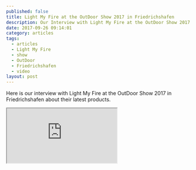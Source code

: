 ```yaml
---
published: false
title: Light My Fire at the OutDoor Show 2017 in Friedrichshafen
description: Our Interview with Light My Fire at the OutDoor Show 2017
date: 2017-09-26 09:14:01
category: articles
tags:
  - articles
  - Light My Fire
  - show
  - OutDoor
  - Friedrichshafen
  - video
layout: post
---
```


Here is our interview with Light My Fire at the OutDoor Show 2017 in Friedrichshafen about their latest products.

<div class="embed-responsive embed-responsive-16by9">
    <iframe class="embed-responsive-item" src="https://www.youtube.com/embed/v8mFsl8mYgQ"></iframe>
</div>
<br>
<!--more-->
<br>
<script src="//z-na.amazon-adsystem.com/widgets/onejs?MarketPlace=US&adInstanceId=cc781bfd-577f-4efb-9da6-75cb9fc7d1c2"></script>

